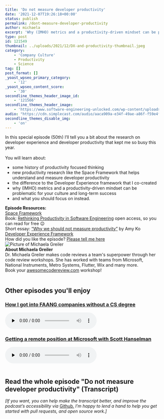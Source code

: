 ```yaml
---
title: 'Do not measure developer productivity'
date: '2021-12-07T19:26:18+00:00'
status: publish
permalink: /dont-measure-developer-productivity
author: michaela
excerpt: 'Why (IMHO) metrics and a productivity-driven mindset can be problematic for your culture and long-term success'
type: post
id: 121549
thumbnail: ../uploads/2021/12/DX-and-productivity-thumbnail.jpeg
category:
    - 'Company Culture'
    - Productivity
    - Science
tag: []
post_format: []
_yoast_wpseo_primary_category:
    - '12'
_yoast_wpseo_content_score:
    - '30'
secondline_themes_header_image_id:
    - '121566'
secondline_themes_header_image:
    - 'https://www.software-engineering-unlocked.com/wp-content/uploads/2021/12/Developer-experience-background.jpg'
audio: "https://cdn.simplecast.com/audio/aaca909a-e34f-49ae-a86f-f59e4fa807f0/episodes/7d3ff77b-c660-4fa7-8acd-820c40e993d8/audio/43e2756b-f8b8-403d-b6cc-44c927f9eaef/default_tc.mp3"
secondline_themes_disable_img:
    - 'on'
---
```


<div class="episode-about">
In this special episode (50th) I’ll tell you a bit about the research on developer experience and developer productivity that kept me so busy this year.
<br/> <br/>You will learn about:
<ul>
<li> some history of productivity focused thinking</li>
<li> new productivity research like the Space Framework that helps understand and measure developer productivity</li>
<li> the difference to the Developer Experience framework that I co-created</li>
<li> why (IMHO) metrics and a productivity-driven mindset can be problematic for your culture and long-term success</li>
<li> and what you should focus on instead.</li>
</ul>
</div>
<div class=" episode-links">
<b>Episode Resources:</b><br/>
<a href="https://queue.acm.org/detail.cfm?id=3454124">Space Framework</a><br/>
 Book: <a href="https://link.springer.com/book/10.1007/978-1-4842-4221-6">Rethinking Productivity in Software Engineering</a> open access, so you can read for free 😉 <br/>
Short essay: <a href="https://link.springer.com/chapter/10.1007/978-1-4842-4221-6_3">“Why we should not measure productivity”</a> by Amy Ko<br/>
<a href="https://www.michaelagreiler.com/wp-content/uploads/2021/12/Framework-for-Understanding-and-Improving.pdf">Developer Experience Framework</a><br/>
How did you like the episode? <a href="https://forms.gle/m4cYfK4y1VNWPgUm7">Please tell me here</a><br/>
</div>

<div class="row pt-2 align-items-center">
<div class="col-4 guest-picture">
<img src="../uploads/2020/09/Michaela-Greiler.jpg" alt="Picture of Michaela Greiler"/>
</div>
<div class="col-8 guest-about">
<b>About Michaela Greiler</b><br/>
Dr. Michaela Greiler makes code reviews a team's superpower through her code review workshops. She has worked with teams from Microsoft, National Instruments, Metro Systems, Flutter, Wix and many more.
</div>
</div>

<div class="sponsorship">
Book your <a href="https://www.michaelagreiler.com/workshops">awesomecodereview.com</a> workshop!
</div> 
<br/>
<div>
  <h2>Other episodes you'll enjoy</h2>
    <div class="row-md-6">
      <div class="row g-0 border rounded overflow-hidden flex-md-row mb-4 shadow-sm h-md-250 position-relative">
          <div class="col p-4 d-flex flex-column position-static">
            <h3 class="mb-0"><a href="https://software-engineering-unlocked.com/faang-job-without-cs-degree/">How I got into FAANG companies without a CS degree</a></h3>
  <audio controls preload="none">
                <source src="https://cdn.simplecast.com/audio/aaca909a-e34f-49ae-a86f-f59e4fa807f0/episodes/2ec3af9e-9a17-4ccd-95df-0e9b1a03ecc6/audio/66ec2bf9-b1d0-4ae3-868e-9017bb8cc4ee/default_tc.mp3" />
              </audio>
          </div>
        </div>
      </div>
    <div class="row-md-6">
      <div class="row g-0 border rounded overflow-hidden flex-md-row mb-4 shadow-sm h-md-250 position-relative">
          <div class="col p-4 d-flex flex-column position-static">
            <h3 class="mb-0"><a href="https://software-engineering-unlocked.com/episode-2-scott-hanselman/">Getting a remote position at Microsoft with Scott Hanselman</a></h3>
  <audio controls preload="none">
                <source src="https://cdn.simplecast.com/audio/aaca90/aaca909a-e34f-49ae-a86f-f59e4fa807f0/b94c57a5-9afe-4853-be2f-b4d147fb62bf/scott_episode2_ready_tc.mp3" />
              </audio>
          </div>
        </div>
      </div>
</div>
<br/>

## Read the whole episode "Do not measure developer productivity" (Transcript)

_\[If you want, you can help make the transcript better, and improve the podcast’s accessibility via_ [Github](https://github.com/mgreiler/se-unlocked/tree/master/Transcripts)_[.](https://github.com/mgreiler/se-unlocked/tree/master/Transcripts) I’m happy to lend a hand to help you get started with pull requests, and open source work.\]_

<!-- original picture of the episode
 ../uploads/2021/12/DX-and-productivity-thumbnail.jpeg-->